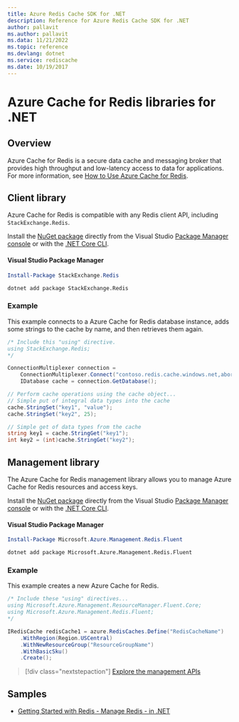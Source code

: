 ```yaml
---
title: Azure Redis Cache SDK for .NET
description: Reference for Azure Redis Cache SDK for .NET
author: pallavit
ms.author: pallavit
ms.data: 11/21/2022
ms.topic: reference
ms.devlang: dotnet
ms.service: rediscache
ms.date: 10/19/2017
---
```

# Azure Cache for Redis libraries for .NET

## Overview

Azure Cache for Redis is a secure data cache and messaging broker that provides high throughput and low-latency access to data for applications.  For more information, see [How to Use Azure Cache for Redis](/azure/azure-cache-for-redis/cache-dotnet-how-to-use-azure-redis-cache).

## Client library

Azure Cache for Redis is compatible with any Redis client API, including `StackExchange.Redis`.

Install the [NuGet package](https://www.nuget.org/packages/StackExchange.Redis) directly from the Visual Studio [Package Manager console][PackageManager] or with the [.NET Core CLI][DotNetCLI].

#### Visual Studio Package Manager

```powershell
Install-Package StackExchange.Redis
```

```dotnetcli
dotnet add package StackExchange.Redis
```

### Example

This example connects to a Azure Cache for Redis database instance, adds some strings to the cache by name, and then retrieves them again.

```csharp
/* Include this "using" directive.
using StackExchange.Redis;
*/

ConnectionMultiplexer connection = 
    ConnectionMultiplexer.Connect("contoso.redis.cache.windows.net,abortConnect=false,ssl=true,password=...");
    IDatabase cache = connection.GetDatabase();

// Perform cache operations using the cache object...
// Simple put of integral data types into the cache
cache.StringSet("key1", "value");
cache.StringSet("key2", 25);

// Simple get of data types from the cache
string key1 = cache.StringGet("key1");
int key2 = (int)cache.StringGet("key2");
```

## Management library

The Azure Cache for Redis management library allows you to manage Azure Cache for Redis resources and access keys.

Install the [NuGet package](https://www.nuget.org/packages/Microsoft.Azure.Management.Redis.Fluent) directly from the Visual Studio [Package Manager console][PackageManager] or with the [.NET Core CLI][DotNetCLI].

#### Visual Studio Package Manager

```powershell
Install-Package Microsoft.Azure.Management.Redis.Fluent
```

```dotnetcli
dotnet add package Microsoft.Azure.Management.Redis.Fluent
```

### Example

This example creates a new Azure Cache for Redis.

```csharp
/* Include these "using" directives...
using Microsoft.Azure.Management.ResourceManager.Fluent.Core;
using Microsoft.Azure.Management.Redis.Fluent;
*/

IRedisCache redisCache1 = azure.RedisCaches.Define("RedisCacheName")
    .WithRegion(Region.USCentral)
    .WithNewResourceGroup("ResourceGroupName")
    .WithBasicSku()
    .Create();
```

> [!div class="nextstepaction"]
> [Explore the management APIs](/dotnet/api/overview/azure/azurecacheforredis/management)


## Samples

* [Getting Started with Redis - Manage Redis - in .NET](https://github.com/Azure-Samples/redis-cache-dotnet-manage-cache)

[PackageManager]: https://docs.microsoft.com/nuget/tools/package-manager-console
[DotNetCLI]: https://docs.microsoft.com/dotnet/core/tools/dotnet-add-package